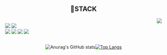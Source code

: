  ## <div align="center">🔨STACK 

  </div>
<div align="right">
 <a href="https://hits.seeyoufarm.com"><img src="https://hits.seeyoufarm.com/api/count/incr/badge.svg?url=https%3A%2F%2Fgithub.com%2Fmoonchop&count_bg=%23000000&title_bg=%23414141&icon=github.svg&icon_color=%23E7E7E7&title=Github&edge_flat=false"/>
 </a>
</div>
 
<div>
 <img src="https://img.shields.io/badge/Node.js-339933?style=for-the-badge&logo=Node.js&logoColor=white"/> 
 <img src="https://img.shields.io/badge/SpringBoot-6DB33F?style=for-the-badge&logo=SpringBoot&logoColor=white"/>
</div>
<div>
 <img src="https://img.shields.io/badge/JavaScript-F7DF1E?style=for-the-badge&logo=JavaScript&logoColor=white"/> 
 <img src="https://img.shields.io/badge/React-61DAFB?style=for-the-badge&logo=React&logoColor=white"/> 
 <img src="https://img.shields.io/badge/React Native-61DAFB?style=for-the-badge&logo=React&logoColor=white"/> 
 <img src="https://img.shields.io/badge/TypeScript-3178C6?style=for-the-badge&logo=TypeScript&logoColor=white"/>
</div>

<br/>

<div align="center">
 
![Anurag's GitHub stats](https://github-readme-stats-git-masterrstaa-rickstaa.vercel.app/api?username=moonchop&show_icons=true&theme=radical)[![Top Langs](https://github-readme-stats-git-masterrstaa-rickstaa.vercel.app/api/top-langs/?username=moonchop&layout=compact)](https://github.com/anuraghazra/github-readme-stats)
 </div>
